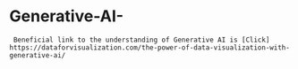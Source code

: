 # Generative-AI-
     Beneficial link to the understanding of Generative AI is [Click] https://dataforvisualization.com/the-power-of-data-visualization-with-generative-ai/
